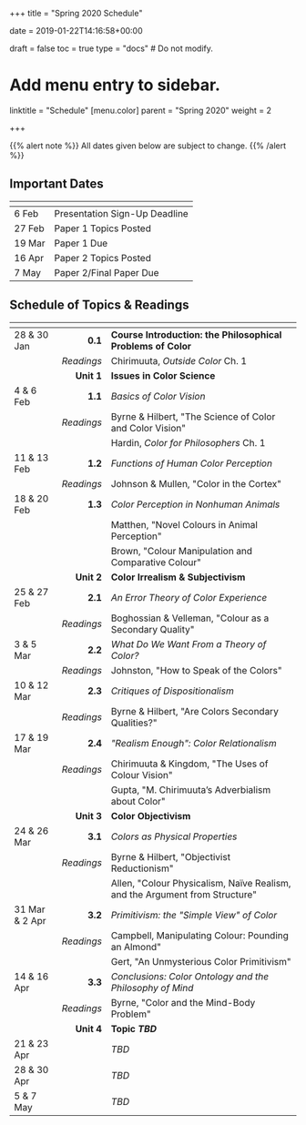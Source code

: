 +++
title = "Spring 2020 Schedule"

date = 2019-01-22T14:16:58+00:00

draft = false
toc = true
type = "docs"  # Do not modify.

# Add menu entry to sidebar.
linktitle = "Schedule"
[menu.color]
  parent = "Spring 2020"
  weight = 2

+++

{{% alert note %}}
All dates given below are subject to change.
{{% /alert %}}

## Important Dates

| <span>          |                                 |
|-----------------|---------------------------------|
| 6 Feb           | Presentation Sign-Up Deadline   |
| 27 Feb          | Paper 1 Topics Posted           |
| 19 Mar          | Paper 1 Due                     |
| 16 Apr          | Paper 2 Topics Posted           |
| 7 May           | Paper 2/Final Paper Due         |

## Schedule of Topics & Readings

| <span>            |            |                                             |
|-------------------|-----------:|---------------------------------------------|
| 28 & 30  Jan      | **0.1**    | **Course Introduction: the Philosophical Problems of Color**                                                             |
|                   | _Readings_ | Chirimuuta, _Outside Color_ Ch. 1       |
|                   | **Unit 1** | **Issues in Color Science**                 |
| 4 & 6 Feb         | **1.1**    | _Basics of Color Vision_                    |
|                   | _Readings_ | Byrne & Hilbert, "The Science of Color and Color Vision"                                                                  |
|                   |            | Hardin, _Color for Philosophers_ Ch. 1     |
| 11 & 13 Feb       | **1.2**    | _Functions of Human Color Perception_       |
|                   | _Readings_ | Johnson & Mullen, "Color in the Cortex"     |
| 18 & 20 Feb       | **1.3**    | _Color Perception in Nonhuman Animals_      |
|                   |            | Matthen, "Novel Colours in Animal Perception"                                                                    |
|                   |            | Brown, "Colour Manipulation and Comparative Colour"                                                                        |
|                   | **Unit 2** | **Color Irrealism & Subjectivism**          |
| 25 & 27 Feb       | **2.1**    | _An Error Theory of Color Experience_       |
|                   | _Readings_ | Boghossian & Velleman, "Colour as a Secondary Quality"                                                             |
| 3 & 5 Mar         | **2.2**    | _What Do We Want From a Theory of Color?_   |
|                   | _Readings_ | Johnston, "How to Speak of the Colors"      |
| 10 & 12 Mar       | **2.3**    | _Critiques of Dispositionalism_             |
|                   | _Readings_ | Byrne & Hilbert, "Are Colors Secondary Qualities?"                                                                    |
| 17 & 19 Mar       | **2.4**    | _"Realism Enough": Color Relationalism_     |
|                   | _Readings_ | Chirimuuta & Kingdom, "The Uses of Colour Vision"                                                                        |
|                   |            | Gupta, "M. Chirimuuta’s Adverbialism about Color"                                                                         |
|                   | **Unit 3** | **Color Objectivism**                       |
| 24 & 26 Mar       | **3.1**    | _Colors as Physical Properties_             |
|                   | _Readings_ | Byrne & Hilbert, "Objectivist Reductionism" |
|                   |            | Allen, "Colour Physicalism, Naïve Realism, and the Argument from Structure"                                               |
| 31 Mar & 2 Apr    | **3.2**    | _Primitivism: the "Simple View" of Color_   |
|                   | _Readings_ | Campbell, Manipulating Colour: Pounding an Almond"                                                                        |
|                   |            | Gert, "An Unmysterious Color Primitivism"   |
| 14 & 16 Apr       | **3.3**    | _Conclusions: Color Ontology and the Philosophy of Mind_                                                            |
|                   | _Readings_ | Byrne, "Color and the Mind-Body Problem"    |
|                   | **Unit 4** | **Topic _TBD_**                             |
| 21 & 23 Apr       | | _TBD_ |
| 28 & 30 Apr       | | _TBD_ |
| 5 & 7 May         | | _TBD_ |
